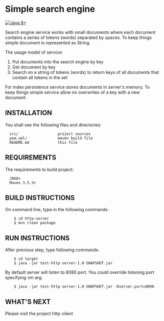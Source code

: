 Simple search engine
=============================

[![Java 8+](https://img.shields.io/badge/java-8%2B-blue.svg)](http://java.oracle.com)

Search engine service works with small documents where each document contains a series of tokens (words) separated by spaces. 
To keep things simple document is represented as String.

The usage model of service:
1. Put documents into the search engine by key
2. Get document by key
3. Search on a string of tokens (words) to return keys of all documents that contain all tokens in the set

For index persistence service stores documents in server's memory.
To keep things simple service allow no overwrites of a key with a new document.

INSTALLATION
------------
You shall see the following files and directories:

      src/                  project sources
      pom.xml/              maven build file
      README.md             this file
      
REQUIREMENTS
------------
The requirements to build project:

      JDK8+
      Maven 3.5.3+
      
BUILD INSTRUCTIONS
-----------
On command line, type in the following commands:

        $ cd http-server
        $ mvn clean package
        
RUN INSTRUCTIONS
-----------
After previous step, type following commands:

        $ cd target
        $ java -jar test-http-server-1.0-SNAPSHOT.jar

By default server will listen to 8080 port. You could override listening port specifying vm arg:

        $ java -jar test-http-server-1.0-SNAPSHOT.jar -Dserver.port=8090
        
WHAT'S NEXT
-----------
Please visit the project http-client